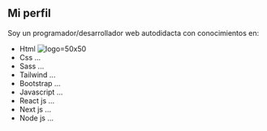 ## Mi perfil

Soy un programador/desarrollador web autodidacta con conocimientos en:

- Html ![logo](https://aux.iconspalace.com/uploads/16462271581931937339.png)=50x50
- Css ...
- Sass ...
- Tailwind ...
- Bootstrap ...
- Javascript ...
- React js ...
- Next js ...
- Node js ...
